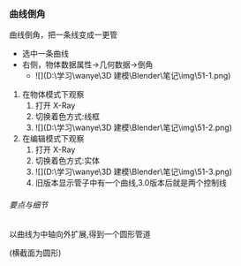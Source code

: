 ### 曲线倒角

曲线倒角，把一条线变成一更管

- 选中一条曲线
- 右侧，物体数据属性->几何数据->倒角
  - ![](D:\学习\wanye\3D 建模\Blender\笔记\img\51-1.png)





1. 在物体模式下观察
   1. 打开 X-Ray 
   2. 切换着色方式:线框
   3. ![](D:\学习\wanye\3D 建模\Blender\笔记\img\51-2.png)
2. 在编辑模式下观察
   1. 打开 X-Ray 
   2. 切换着色方式:实体
   3. ![](D:\学习\wanye\3D 建模\Blender\笔记\img\51-3.png)
   4. 旧版本显示管子中有一个曲线,3.0版本后就是两个控制线



###### 要点与细节

以曲线为中轴向外扩展,得到一个圆形管道

(横截面为圆形)